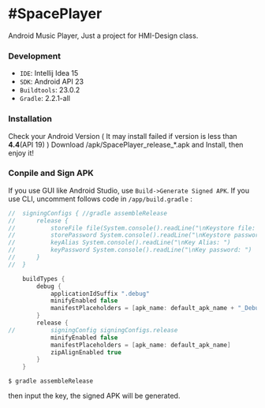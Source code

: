 #SpacePlayer
====
Android Music Player, Just a project for HMI-Design class.

### Development
* `IDE`: Intellij Idea 15
* `SDK`: Android API 23
* `Buildtools`: 23.0.2
* `Gradle`: 2.2.1-all

### Installation
Check your Android Version ( It may install failed if version is less than **4.4**(API 19) )
Download  /apk/SpacePlayer_release_*.apk and Install, then enjoy it!

### Conpile and Sign APK
If you use GUI like Android Studio, use `Build->Generate Signed APK`.
If you use CLI, uncomment follows code in `/app/build.gradle` :

````GROOVY
//	signingConfigs { //gradle assembleRelease
//		release {
//			storeFile file(System.console().readLine("\nKeystore file: "))
//			storePassword System.console().readLine("\nKeystore password: ")
//			keyAlias System.console().readLine("\nKey Alias: ")
//			keyPassword System.console().readLine("\nKey password: ")
//		}
//	}

	buildTypes {
		debug {
			applicationIdSuffix ".debug"
			minifyEnabled false
			manifestPlaceholders = [apk_name: default_apk_name + "_Debug"]
		}
		release {
//			signingConfig signingConfigs.release
			minifyEnabled false
			manifestPlaceholders = [apk_name: default_apk_name]
			zipAlignEnabled true
		}
	}
````

````
$ gradle assembleRelease
````

then input the key, the signed APK will be generated.